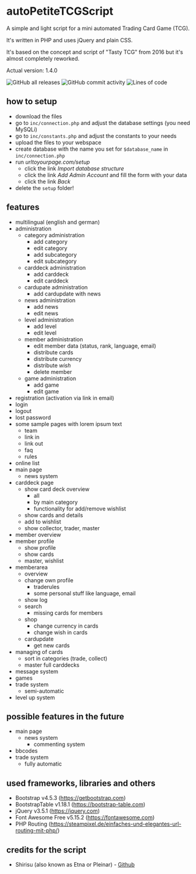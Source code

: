 # autoPetiteTCGScript
A simple and light script for a mini automated Trading Card Game (TCG).

It's written in PHP and uses jQuery and plain CSS.

It's based on the concept and script of "Tasty TCG" from 2016 but it's almost completely reworked.

Actual version: 1.4.0

![GitHub all releases](https://img.shields.io/github/downloads/Shirisu/autoPetiteTCGScript/total)
![GitHub commit activity](https://img.shields.io/github/commit-activity/w/Shirisu/autoPetiteTCGScript)
![Lines of code](https://img.shields.io/tokei/lines/github/Shirisu/autoPetiteTCGScript)


## how to setup
- download the files
- go to `inc/connection.php` and adjust the database settings (you need MySQLi)
- go to `inc/constants.php` and adjust the constants to your needs
- upload the files to your webspace
- create database with the name you set for `$database_name` in `inc/connection.php`
- run *urltoyourpage.com/setup*
  - click the link *Import database structure*
  - click the link *Add Admin Account* and fill the form with your data
  - click the link *Back*
- delete the `setup` folder!


## features
- multilingual (english and german)
- administration
  - category administration
    - add category
    - edit category
    - add subcategory
    - edit subcategory
  - carddeck administration
    - add carddeck
    - edit carddeck
  - cardupate administration
    - add cardupdate with news
  - news administration
    - add news
    - edit news
  - level administration
    - add level
    - edit level
  - member administration
    - edit member data (status, rank, language, email)
    - distribute cards
    - distribute currency
    - distribute *wish*
    - delete member
  - game administration
    - add game
    - edit game
- registration (activation via link in email)
- login
- logout
- lost password
- some sample pages with lorem ipsum text
  - team
  - link in
  - link out
  - faq
  - rules
- online list
- main page
  - news system
- carddeck page
  - show card deck overview
    - all
    - by main category
    - functionality for add/remove wishlist
  - show cards and details
  - add to wishlist
  - show collector, trader, master
- member overview
- member profile
  - show profile
  - show cards
  - master, wishlist
- memberarea
  - overview
  - change own profile
    - traderules
    - some personal stuff like language, email
  - show log
  - search
    - missing cards for members
  - shop
    - change currency in cards
    - change wish in cards
  - cardupdate
    - get new cards
- managing of cards
  - sort in categories (trade, collect)
  - master full carddecks
- message system
- games
- trade system
  - semi-automatic
- level up system

## possible features in the future
- main page
  - news system
    - commenting system
- bbcodes
- trade system
  - fully automatic


## used frameworks, libraries and others
- Bootstrap v4.5.3 (https://getbootstrap.com)
- BootstrapTable v1.18.1 (https://bootstrap-table.com)
- jQuery v3.5.1 (https://jquery.com)
- Font Awesome Free v5.15.2 (https://fontawesome.com)
- PHP Routing (https://steampixel.de/einfaches-und-elegantes-url-routing-mit-php/)


## credits for the script
- Shirisu (also known as Etna or Pleinar) - [Github](https://github.com/Shirisu/)
